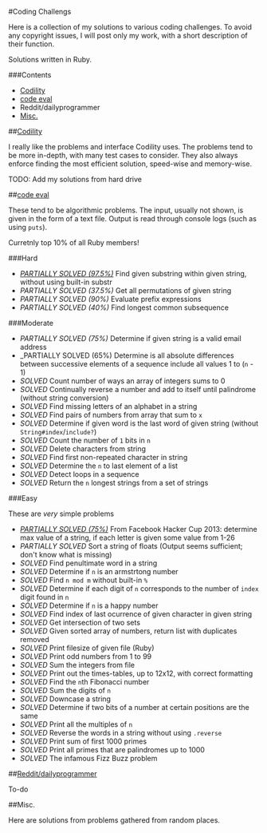 #Coding Challengs

Here is a collection of my solutions to various coding challenges. To avoid any copyright issues, I will post only my work, with a short description of their function.

Solutions written in Ruby.

###Contents

 - [Codility](#codility)
 - [code eval](#code-eval)
 - Reddit/dailyprogrammer
 - [Misc.](#misc)

##[Codility](https://codility.com/train/)

I really like the problems and interface Codility uses. The problems tend to be more in-depth, with many test cases to consider. They also always enforce finding the most efficient solution, speed-wise and memory-wise.

TODO: Add my solutions from hard drive

##[code eval](https://www.codeeval.com/)

These tend to be algorithmic problems. The input, usually not shown, is given in the form of a text file. Output is read through console logs (such as using `puts`).

Curretnly top 10% of all Ruby members!

###Hard

 - [_PARTIALLY SOLVED (97.5%)_](/code_eval/string_search.rb) Find given substring within given string, without using built-in substr
 - _PARTIALLY SOLVED (37.5%)_ Get all permutations of given string
 - _PARTIALLY SOLVED (90%)_ Evaluate prefix expressions
 - _PARTIALLY SOLVED (40%)_ Find longest common subsequence

###Moderate

 - _PARTIALLY SOLVED (75%)_ Determine if given string is a valid email address
 - _PARTIALLY SOLVED (65%) Determine is all absolute differences between successive elements of a sequence include all values 1 to (`n` - 1)
 - _SOLVED_ Count number of ways an array of integers sums to 0
 - _SOLVED_ Continually reverse a number and add to itself until palindrome (without string conversion)
 - _SOLVED_ Find missing letters of an alphabet in a string
 - _SOLVED_ Find pairs of numbers from array that sum to `x`
 - _SOLVED_ Determine if given word is the last word of given string (without `String#index`/`include?`)
 - _SOLVED_ Count the number of `1` bits in `n`
 - _SOLVED_ Delete characters from string
 - _SOLVED_ Find first non-repeated character in string
 - _SOLVED_ Determine the `n` to last element of a list
 - _SOLVED_ Detect loops in a sequence
 - _SOLVED_ Return the `n` longest strings from a set of strings


###Easy

These are _very_ simple problems

 - _[PARTIALLY SOLVED (75%)](/code_eval/beautiful_stings.rb)_ From Facebook Hacker Cup 2013: determine max value of a string, if each letter is given some value from 1-26
 - _PARTIALLY SOLVED_ Sort a string of floats (Output seems sufficient; don't know what is missing)
 - _SOLVED_ Find penultimate word in a string
 - _SOLVED_ Determine if `n` is an armstrtong number
 - _SOLVED_ Find `n mod m` without built-in `%`
 - _SOLVED_ Determine if each digit of `n` corresponds to the number of `index` digit found in `n`
 - _SOLVED_ Determine if `n` is a happy number
 - _SOLVED_ Find index of last ocurrence of given character in given string
 - _SOLVED_ Get intersection of two sets
 - _SOLVED_ Given sorted array of numbers, return list with duplicates removed
 - _SOLVED_ Print filesize of given file (Ruby)
 - _SOLVED_ Print odd numbers from 1 to 99
 - _SOLVED_ Sum the integers from file
 - _SOLVED_ Print out the times-tables, up to 12x12, with correct formatting
 - _SOLVED_ Find the `n`th Fibonacci number
 - _SOLVED_ Sum the digits of `n`
 - _SOLVED_ Downcase a string
 - _SOLVED_ Determine if two bits of a number at certain positions are the same
 - _SOLVED_ Print all the multiples of `n`
 - _SOLVED_ Reverse the words in a string without using `.reverse`
 - _SOLVED_ Print sum of first 1000 primes
 - _SOLVED_ Print all primes that are palindromes up to 1000
 - _SOLVED_ The infamous Fizz Buzz problem

##[Reddit/dailyprogrammer](http://www.reddit.com/r/dailyprogrammer/)

To-do

##Misc.

Here are solutions from problems gathered from random places.
